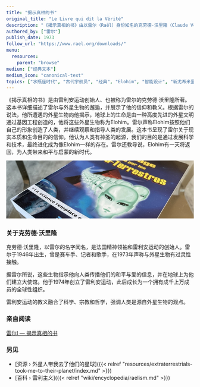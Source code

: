 ```yaml
---
title: "揭示真相的书"
original_title: "Le Livre qui dit la Vérité"
description: "《揭示真相的书》由以雷尔（Raël）身份知名的克劳德·沃里隆（Claude Vorilhon）所著，是雷利安运动的基础文本。在这本书中，雷尔叙述了他与外星生物（称为“Elohim”）的遭遇。他声称这些生物揭露了地球上的生命是通过他们的基因工程创造出来的。雷尔认为人类是按照Elohim的形象创造的，并且他们监督并指导人类的发展。这本书表达了雷尔对现实本质和生命目的的看法，主张相信人类有神圣的起源，并且注定要通过科学和技术的进步进化并成为像Elohim一样的存在。雷尔还预见到Elohim将返回，开启一个和平与启蒙的新时代。"
authored_by: ["雷尔"]
publish_date: 1973
follow_url: "https://www.rael.org/downloads/"
menu:
  resources:
    parent: "browse"
medium: ["经典文本"]
medium_icon: "canonical-text"
topics: ["水瓶座时代", "古代宇航员", "经典", "Elohim", "智能设计", "新尤希米里斯主义", "宗教", "综合主义"]
---
```


《揭示真相的书》是由雷利安运动创始人、也被称为雷尔的克劳德·沃里隆所著。这本书详细描述了雷尔与外星生物的邂逅，并展示了他的信仰和教义。根据雷尔的说法，他所遭遇的外星生物向他揭示，地球上的生命是由一种高度先进的外星文明通过基因工程创造的，他将这些外星生物称为Elohim。雷尔声称Elohim按照他们自己的形象创造了人类，并继续观察和指导人类的发展。这本书呈现了雷尔关于现实本质和生命目的的信仰。他认为人类有神圣的起源，我们的目的是通过发展科学和技术，最终进化成为像Elohim一样的存在。雷尔还教导说，Elohim有一天将返回，为人类带来和平与启蒙的新时代。

![图片](images/le-message-book.jpg "1976年外星人带我去了他们的星球 — 雷尔")

### 关于克劳德·沃里隆

克劳德·沃里隆，以雷尔的名字闻名，是法国精神领袖和雷利安运动的创始人。雷尔于1946年出生，曾是赛车手、记者和歌手，在1973年声称与外星生物有过灵性接触。

据雷尔所说，这些生物指示他向人类传播他们的和平与爱的信息，并在地球上为他们建立大使馆。他于1974年创立了雷利安运动，此后成长为一个拥有成千上万成员的全球性组织。

雷利安运动的教义融合了科学、宗教和哲学，强调人类是源自外星生物的观点。

### 亲自阅读

[雷尔I — 揭示真相的书](https://wheelofheaven.github.io/rael-one-the-book-which-tells-the-truth/)

### 另见

- [资源 › 外星人带我去了他们的星球]({{< relref "resources/extraterrestrials-took-me-to-their-planet/index.md" >}})
- [百科 › 雷利主义]({{< relref "wiki/encyclopedia/raelism.md" >}})
